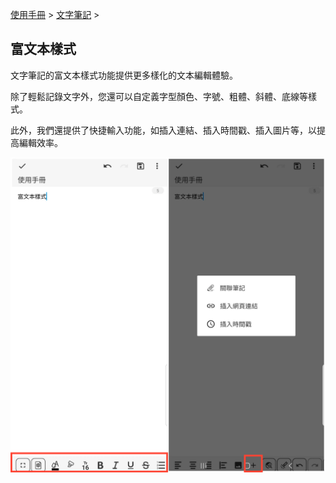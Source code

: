 [使用手冊](/dragonnest/drawnote/manual/zh-tw) > [文字筆記](/dragonnest/drawnote/manual/zh/text_note) >

富文本樣式
---

文字筆記的富文本樣式功能提供更多樣化的文本編輯體驗。

除了輕鬆記錄文字外，您還可以自定義字型顏色、字號、粗體、斜體、底線等樣式。

此外，我們還提供了快捷輸入功能，如插入連結、插入時間戳、插入圖片等，以提高編輯效率。

![](imgs/rich_text_style1.png)